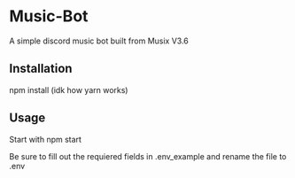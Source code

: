 # Music-Bot

A simple discord music bot built from Musix V3.6

## Installation

npm install (idk how yarn works)

## Usage

Start with npm start

Be sure to fill out the requiered fields in .env_example and rename the file to .env
